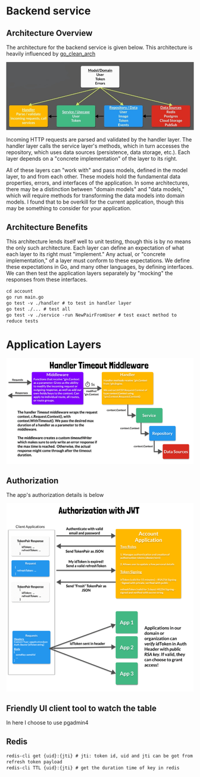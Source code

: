 # Backend service

## Architecture Overview

The architecture for the backend service is given below. This architecture is heavily influenced by [go_clean_arch](https://github.com/bxcodec/go-clean-arch)

![App Overview](./service_architecture.png)

Incoming HTTP requests are parsed and validated by the handler layer. The handler layer calls the service layer's methods, which in turn accesses the repository, which uses data sources (persistence, data storage, etc.). Each layer depends on a "concrete implementation" of the layer to its right.

All of these layers can "work with" and pass models, defined in the model layer, to and from each other. These models hold the fundamental data properties, errors, and interfaces of the application. In some architectures, there may be a distinction between "domain models" and "data models," which will require methods for transforming the data models into domain models. I found that to be overkill for the current application, though this may be something to consider for your application.

## Architecture Benefits

This architecture lends itself well to unit testing, though this is by no means the only such architecture. Each layer can define an expectation of what each layer to its right must "implement." Any actual, or "concrete implementation," of a layer must conform to these expectations. We define these expectations in Go, and many other languages, by defining interfaces. We can then test the application layers separately by "mocking" the responses from these interfaces.

````
cd account
go run main.go
go test -v ./handler # to test in handler layer
go test ./... # test all
go test -v ./service -run NewPairFromUser # test exact method to reduce tests
````

# Application Layers
![Application layers](./application_layers.png)

## Authorization
The app's authorization details is below

![Authorization overview](authorization.png)


## Friendly UI client tool to watch the table
In here I choose to use pgadmin4

## Redis

````
redis-cli get {uid}:{jti} # jti: token id, uid and jti can be got from refresh token payload
redis-cli TTL {uid}:{jti} # get the duration time of key in redis
````